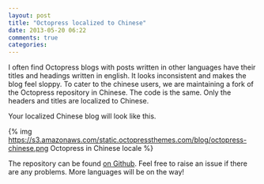 ```yaml
---
layout: post
title: "Octopress localized to Chinese"
date: 2013-05-20 06:22
comments: true
categories:
---
```


I often find Octopress blogs with posts written in other languages have their titles and headings written in english. It looks inconsistent and makes the blog feel sloppy. To cater to the chinese users, we are maintaining a fork of the Octopress repository in Chinese. The code is the same. Only the headers and titles are localized to Chinese.

<!-- more -->

Your localized Chinese blog will look like this.

{% img https://s3.amazonaws.com/static.octopressthemes.com/blog/octopress-chinese.png Octopress in Chinese locale %}

The repository can be found [on Github](https://github.com/octothemes/octopress-chinese). Feel free to raise an issue if there are any problems. More languages will be on the way!
